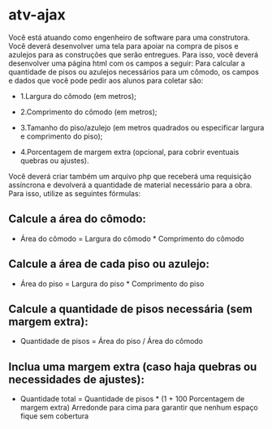 # atv-ajax
Você está atuando como engenheiro de software para uma construtora. Você deverá
desenvolver uma tela para apoiar na compra de pisos e azulejos para as construções
que serão entregues.
Para isso, você deverá desenvolver uma página html com os campos a seguir:
Para calcular a quantidade de pisos ou azulejos necessários para um cômodo, os
campos e dados que você pode pedir aos alunos para coletar são:

- 1.Largura do cômodo (em metros);

- 2.Comprimento do cômodo (em metros);
  
- 3.Tamanho do piso/azulejo (em metros quadrados ou especificar largura e
comprimento do piso);

- 4.Porcentagem de margem extra (opcional, para cobrir eventuais quebras ou ajustes).

Você deverá criar também um arquivo php que receberá uma requisição assíncrona e devolverá a quantidade de material necessário para a obra. Para isso, utilize as seguintes fórmulas:

## Calcule a área do cômodo:
- Área do cômodo = Largura do cômodo * Comprimento do cômodo

## Calcule a área de cada piso ou azulejo:
- Área do piso = Largura do piso * Comprimento do piso

## Calcule a quantidade de pisos necessária (sem margem extra):
- Quantidade de pisos = Área do piso / Área do cômodo

## Inclua uma margem extra (caso haja quebras ou necessidades de ajustes):
- Quantidade total = Quantidade de pisos * (1 + 100 Porcentagem de margem extra)
Arredonde para cima para garantir que nenhum espaço fique sem cobertura
